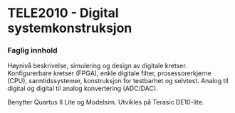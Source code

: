 # TELE2010 - Digital systemkonstruksjon

### Faglig innhold
Høynivå beskrivelse, simulering og design av digitale kretser. Konfigurerbare kretser (FPGA), enkle digitale filter, prosessorerkjerne (CPU), sanntidssystemer, konstruksjon for testbarhet og selvtest. Analog til digital og digital til analog konvertering (ADC/DAC).

Benytter Quartus II Lite og Modelsim. Utvikles på Terasic DE10-lite.

